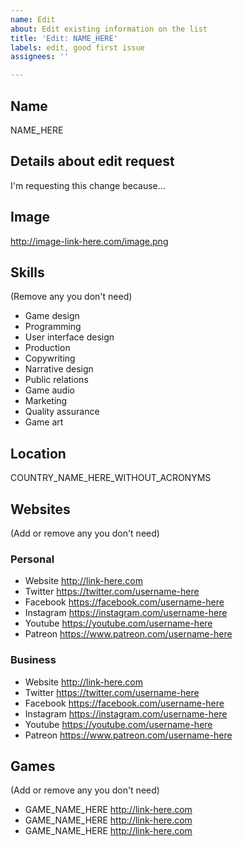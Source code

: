 ```yaml
---
name: Edit
about: Edit existing information on the list
title: 'Edit: NAME_HERE'
labels: edit, good first issue
assignees: ''

---
```


## Name
NAME_HERE

## Details about edit request
I'm requesting this change because...

## Image
http://image-link-here.com/image.png

## Skills
(Remove any you don't need)
- Game design
- Programming
- User interface design
- Production
- Copywriting
- Narrative design
- Public relations
- Game audio
- Marketing
- Quality assurance
- Game art

## Location
COUNTRY_NAME_HERE_WITHOUT_ACRONYMS

## Websites
(Add or remove any you don't need)

### Personal

- Website http://link-here.com
- Twitter https://twitter.com/username-here
- Facebook https://facebook.com/username-here
- Instagram https://instagram.com/username-here
- Youtube https://youtube.com/username-here
- Patreon https://www.patreon.com/username-here

### Business

- Website http://link-here.com
- Twitter https://twitter.com/username-here
- Facebook https://facebook.com/username-here
- Instagram https://instagram.com/username-here
- Youtube https://youtube.com/username-here
- Patreon https://www.patreon.com/username-here

## Games
(Add or remove any you don't need)
- GAME_NAME_HERE http://link-here.com
- GAME_NAME_HERE http://link-here.com
- GAME_NAME_HERE http://link-here.com
